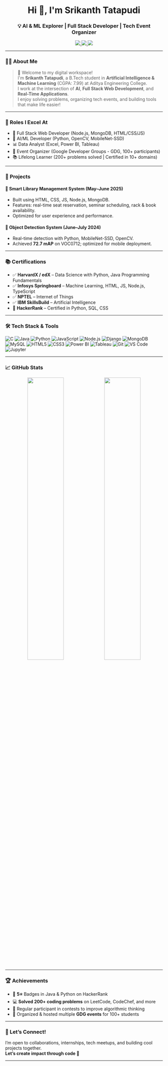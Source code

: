 <h1 align="center">Hi 👋, I'm Srikanth Tatapudi</h1>
<h3 align="center">💡 AI & ML Explorer | Full Stack Developer | Tech Event Organizer</h3>

<p align="center">
  <a href="https://www.linkedin.com/in/srikanth-tatapudi-294a83262/" target="_blank">
    <img src="https://img.shields.io/badge/LinkedIn-blue?logo=linkedin&logoColor=white" />
  </a>
  <a href="mailto:tatapudisrikanth2004@gmail.com">
    <img src="https://img.shields.io/badge/Gmail-D14836?logo=gmail&logoColor=white" />
  </a>
  <a href="https://github.com/srikanthtatapudi">
    <img src="https://img.shields.io/github/followers/srikanthtatapudi?label=GitHub&style=social" />
  </a>
</p>

---

### 👨‍💻 About Me

> 👋 Welcome to my digital workspace!  
> I'm **Srikanth Tatapudi**, a B.Tech student in **Artificial Intelligence & Machine Learning** (CGPA: 7.99) at Aditya Engineering College.  
> I work at the intersection of **AI**, **Full Stack Web Development**, and **Real-Time Applications**.  
> I enjoy solving problems, organizing tech events, and building tools that make life easier!

---

### 💼 Roles I Excel At
- 🔧 Full Stack Web Developer (Node.js, MongoDB, HTML/CSS/JS)
- 🤖 AI/ML Developer (Python, OpenCV, MobileNet-SSD)
- 📊 Data Analyst (Excel, Power BI, Tableau)
- 🧠 Event Organizer (Google Developer Groups - GDG, 100+ participants)
- 📚 Lifelong Learner (200+ problems solved | Certified in 10+ domains)

---

### 🚀 Projects

#### 🧠 Smart Library Management System (May–June 2025)
- Built using HTML, CSS, JS, Node.js, MongoDB.
- Features: real-time seat reservation, seminar scheduling, rack & book availability.
- Optimized for user experience and performance.

#### 🎯 Object Detection System (June–July 2024)
- Real-time detection with Python, MobileNet-SSD, OpenCV.
- Achieved **72.7 mAP** on VOC0712; optimized for mobile deployment.

---

### 📚 Certifications

- ✅ **HarvardX / edX** – Data Science with Python, Java Programming Fundamentals  
- ✅ **Infosys Springboard** – Machine Learning, HTML, JS, Node.js, TypeScript  
- ✅ **NPTEL** – Internet of Things  
- ✅ **IBM SkillsBuild** – Artificial Intelligence  
- 🏅 **HackerRank** – Certified in Python, SQL, CSS  

---

### 🛠️ Tech Stack & Tools

![C](https://img.shields.io/badge/-C-333?style=flat&logo=c)
![Java](https://img.shields.io/badge/-Java-333?style=flat&logo=java)
![Python](https://img.shields.io/badge/-Python-333?style=flat&logo=python)
![JavaScript](https://img.shields.io/badge/-JavaScript-333?style=flat&logo=javascript)
![Node.js](https://img.shields.io/badge/-Node.js-333?style=flat&logo=node.js)
![Django](https://img.shields.io/badge/-Django-333?style=flat&logo=django)
![MongoDB](https://img.shields.io/badge/-MongoDB-333?style=flat&logo=mongodb)
![MySQL](https://img.shields.io/badge/-MySQL-333?style=flat&logo=mysql)
![HTML5](https://img.shields.io/badge/-HTML5-333?style=flat&logo=html5)
![CSS3](https://img.shields.io/badge/-CSS3-333?style=flat&logo=css3)
![Power BI](https://img.shields.io/badge/-Power%20BI-333?style=flat&logo=powerbi)
![Tableau](https://img.shields.io/badge/-Tableau-333?style=flat&logo=tableau)
![Git](https://img.shields.io/badge/-Git-333?style=flat&logo=git)
![VS Code](https://img.shields.io/badge/-VSCode-333?style=flat&logo=visualstudiocode)
![Jupyter](https://img.shields.io/badge/-Jupyter-333?style=flat&logo=jupyter)

---

### 📈 GitHub Stats

<p align="center">
  <img src="https://github-readme-streak-stats.herokuapp.com/?user=srikanthtatapudi&theme=radical" width="48%" />
  <img src="https://github-readme-stats.vercel.app/api/top-langs/?username=srikanthtatapudi&layout=compact&theme=radical&hide=html,css" width="48%" />
</p>



---

### 🏆 Achievements

- 🥇 **5⭐** Badges in Java & Python on HackerRank  
- 💻 **Solved 200+ coding problems** on LeetCode, CodeChef, and more  
- 🧠 Regular participant in contests to improve algorithmic thinking  
- 📢 Organized & hosted multiple **GDG events** for 100+ students

---

### 🤝 Let’s Connect!

I’m open to collaborations, internships, tech meetups, and building cool projects together.  
**Let’s create impact through code 🚀**

---

